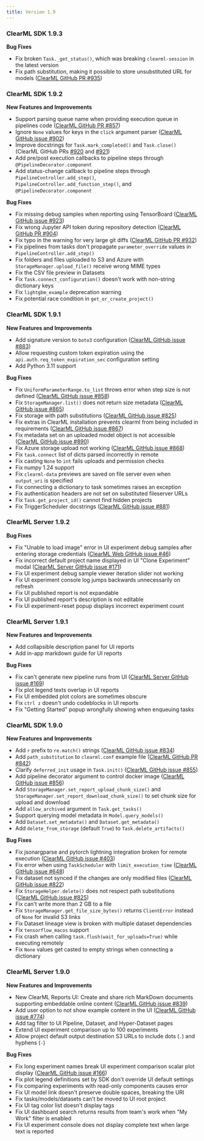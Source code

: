 ```yaml
---
title: Version 1.9
---
```


### ClearML SDK 1.9.3

**Bug Fixes**
* Fix broken `Task._get_status()`, which was breaking `clearml-session` in the latest version
* Fix path substitution, making it possible to store unsubstituted URL for models ([ClearML GitHub PR #935](https://github.com/allegroai/clearml/pull/935))

### ClearML SDK 1.9.2

**New Features and Improvements**
* Support parsing queue name when providing execution queue in pipelines code ([ClearML GitHub PR #857](https://github.com/allegroai/clearml/pull/857))
* Ignore `None` values for keys in the `click` argument parser ([ClearML GitHub issue #902](https://github.com/allegroai/clearml/issues/902))
* Improve docstrings for `Task.mark_completed()` and `Task.close()` (ClearML GitHub PRs [#920](https://github.com/allegroai/clearml/pull/920) and [#921](https://github.com/allegroai/clearml/pull/921))
* Add pre/post execution callbacks to pipeline steps through `@PipelineDecorator.component`
* Add status-change callback to pipeline steps through `PipelineController.add_step()`, `PipelineController.add_function_step()`, 
and `@PipelineDecorator.component`

**Bug Fixes**
* Fix missing debug samples when reporting using TensorBoard ([ClearML GitHub issue #923](https://github.com/allegroai/clearml/issues/923))
* Fix wrong Jupyter API token during repository detection ([ClearML GitHub PR #904](https://github.com/allegroai/clearml/pull/904))
* Fix typo in the warning for very large git diffs ([ClearML GitHub PR #932](https://github.com/allegroai/clearml/pull/932))
* Fix pipelines from tasks don't propagate `parameter_override` values in `PipelineController.add_step()`
* Fix folders and files uploaded to S3 and Azure with `StorageManager.upload_file()` receive wrong MIME types
* Fix the CSV file preview in Datasets
* Fix `Task.connect_configuration()` doesn't work with non-string dictionary keys 
* Fix `lightgbm_example` deprecation warning 
* Fix potential race condition in `get_or_create_project()`


### ClearML SDK 1.9.1

**New Features and Improvements**
* Add signature version to `boto3` configuration ([ClearML GitHub issue #883](https://github.com/allegroai/clearml/issues/883))
* Allow requesting custom token expiration using the `api.auth.req_token_expiration_sec` configuration setting
* Add Python 3.11 support

**Bug Fixes**
* Fix `UniformParameterRange.to_list` throws error when step size is not defined ([ClearML GitHub issue #858](https://github.com/allegroai/clearml/issues/858))
* Fix `StorageManager.list()` does not return size metadata ([ClearML GitHub issue #865](https://github.com/allegroai/clearml/issues/865))
* Fix storage with path substitutions ([ClearML GitHub issue #825](https://github.com/allegroai/clearml/issues/825))
* Fix extras in ClearML installation prevents clearml from being included in requirements ([ClearML GitHub issue #867](https://github.com/allegroai/clearml/issues/867))
* Fix metadata set on an uploaded model object is not accessible ([ClearML GitHub issue #890](https://github.com/allegroai/clearml/issues/890))
* Fix Azure storage upload not working ([ClearML GitHub issue #868](https://github.com/allegroai/clearml/issues/868))
* Fix `task.connect` list of dicts parsed incorrectly in remote
* Fix casting `None` to `int` fails uploads and permission checks
* Fix numpy 1.24 support
* Fix `clearml-data` previews are saved on file server even when `output_uri` is specified
* Fix connecting a dictionary to task sometimes raises an exception 
* Fix authentication headers are not set on substituted fileserver URLs
* Fix `Task.get_project_id()` cannot find hidden projects
* Fix TriggerScheduler docstrings ([ClearML GitHub issue #881](https://github.com/allegroai/clearml/issues/881))


### ClearML Server 1.9.2

**Bug Fixes**
* Fix "Unable to load image" error in UI experiment debug samples after entering storage credentials ([ClearML Web GitHub issue #46](https://github.com/allegroai/clearml-web/issues/46))
* Fix incorrect default project name displayed in UI "Clone Experiment" modal ([ClearML Server GitHub issue #171](https://github.com/allegroai/clearml-server/issues/171))
* Fix UI experiment debug sample viewer iteration slider not working
* Fix UI experiment console log jumps backwards unnecessarily on refresh
* Fix UI published report is not expandable
* Fix UI published report's description is not editable
* Fix UI experiment-reset popup displays incorrect experiment count 

### ClearML Server 1.9.1

**New Features and Improvements**
* Add collapsible description panel for UI reports 
* Add in-app markdown guide for UI reports

**Bug Fixes**
* Fix can't generate new pipeline runs from UI ([ClearML Server GitHub issue #169](https://github.com/allegroai/clearml-server/issues/169))
* Fix plot legend texts overlap in UI reports
* Fix UI embedded plot colors are sometimes obscure
* Fix `ctrl z` doesn't undo codeblocks in UI reports
* Fix "Getting Started" popup wrongfully showing when enqueuing tasks

### ClearML SDK 1.9.0 

**New Features and Improvements**
* Add `r` prefix to `re.match()` strings ([ClearML GitHub issue #834](https://github.com/allegroai/clearml/issues/834))
* Add `path_substitution` to `clearml.conf` example file ([ClearML GitHub PR #842](https://github.com/allegroai/clearml/pull/842))
* Clarify `deferred_init` usage in `Task.init()` ([ClearML GitHub issue #855](https://github.com/allegroai/clearml/issues/855))
* Add pipeline decorator argument to control docker image ([ClearML GitHub issue #856](https://github.com/allegroai/clearml/issues/856))
* Add `StorageManager.set_report_upload_chunk_size()` and `StorageManager.set_report_download_chunk_size()` to set chunk 
size for upload and download
* Add `allow_archived` argument in `Task.get_tasks()`
* Support querying model metadata in `Model.query_models()`
* Add `Dataset.set_metadata()` and `Dataset.get_metadata()`
* Add `delete_from_storage` (default `True`) to `Task.delete_artifacts()`

**Bug Fixes**
* Fix jsonargparse and pytorch lightning integration broken for remote execution ([ClearML GitHub issue #403](https://github.com/allegroai/clearml/issues/403))
* Fix error when using `TaskScheduler` with `limit_execution_time` ([ClearML GitHub issue #648](https://github.com/allegroai/clearml/issues/648))
* Fix dataset not synced if the changes are only modified files ([ClearML GitHub issue #822](https://github.com/allegroai/clearml/issues/822))
* Fix `StorageHelper.delete()` does not respect path substitutions ([ClearML GitHub issue #825](https://github.com/allegroai/clearml/issues/825))
* Fix can't write more than 2 GB to a file
* Fix `StorageManager.get_file_size_bytes()` returns `ClientError` instead of `None` for invalid S3 links
* Fix Dataset lineage view is broken with multiple dataset dependencies
* Fix `tensorflow_macos` support
* Fix crash when calling `task.flush(wait_for_uploads=True)` while executing remotely
* Fix `None` values get casted to empty strings when connecting a dictionary

### ClearML Server 1.9.0

**New Features and Improvements**
* New ClearML Reports UI: Create and share rich MarkDown documents supporting embeddable online content ([ClearML GitHub issue #839](https://github.com/allegroai/clearml/issues/839))
* Add user option to not show example content in the UI ([ClearML GitHub issue #774](https://github.com/allegroai/clearml/issues/774))
* Add tag filter to UI Pipeline, Dataset, and Hyper-Dataset pages
* Extend UI experiment comparison up to 100 experiments
* Allow project default output destination S3 URLs to include dots (`.`) and hyphens (`-`)

**Bug Fixes**
* Fix long experiment names break UI experiment comparison scalar plot display ([ClearML GitHub issue #166](https://github.com/allegroai/clearml-server/issues/166))
* Fix plot legend definitions set by SDK don't override UI default settings
* Fix comparing experiments with read-only components causes error 
* Fix UI model link doesn't preserve double spaces, breaking the URI
* Fix tasks/models/datasets can't be moved to UI root project
* Fix UI tag color list doesn't display tags 
* Fix UI dashboard search returns results from team's work when "My Work" filter is enabled
* Fix UI experiment console does not display complete text when large text is reported
